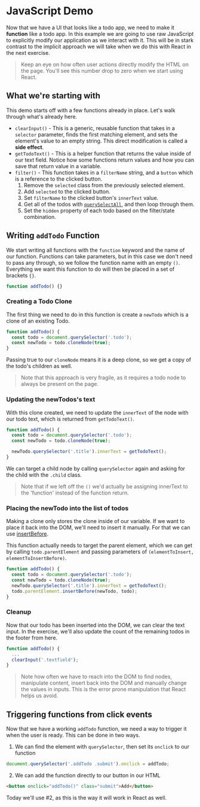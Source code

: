 # JavaScript Demo

Now that we have a UI that looks like a todo app, we need to make it **function** like a todo app. In this example we are going to use raw JavaScript to explicitly modify our application as we interact with it. This will be in stark contrast to the implicit approach we will take when we do this with React in the next exercise.

> Keep an eye on how often user actions directly modify the HTML on the page. You'll see this number drop to zero when we start using React.

## What we're starting with

This demo starts off with a few functions already in place. Let's walk through what's already here.

- `clearInput()` - This is a generic, reusable function that takes in a `selector` parameter, finds the first matching element, and sets the element's value to an empty string. This direct modification is called a **side effect**.
- `getTodoText()` - This is a helper function that returns the value inside of our text field. Notice how some functions return values and how you can save that return value in a variable.
- `filter()` - This function takes in a `filterName` string, and a `button` which is a reference to the clicked button.
  1. Remove the `selected` class from the previously selected element.
  2. Add `selected` to the clicked button.
  3. Set `filterName` to the clicked button's `innerText` value.
  4. Get all of the todos with [`querySelectAll`](https://developer.mozilla.org/en-US/docs/Web/API/Document/querySelectorAll), and then loop through them.
  5. Set the `hidden` property of each todo based on the filter/state combination.

## Writing `addTodo` Function

We start writing all functions with the `function` keyword and the name of our function. Functions can take parameters, but in this case we don't need to pass any through, so we follow the function name with an empty `()`. Everything we want this function to do will then be placed in a set of brackets `{}`.

```js
function addTodo() {}
```

### Creating a Todo Clone

The first thing we need to do in this function is create a `newTodo` which is a clone of an existing Todo.

```js
function addTodo() {
  const todo = document.querySelector('.todo');
  const newTodo = todo.cloneNode(true);
}
```

Passing true to our `cloneNode` means it is a deep clone, so we get a copy of the todo's children as well.

> Note that this approach is very fragile, as it requires a todo node to always be present on the page.

### Updating the newTodos's text

With this clone created, we need to update the `innerText` of the node with our todo text, which is returned from `getTodoText()`.

```js
function addTodo() {
  const todo = document.querySelector('.todo');
  const newTodo = todo.cloneNode(true);

  newTodo.querySelector('.title').innerText = getTodoText();
}
```

We can target a child node by calling `querySelector` again and asking for the child with the `.child` class.

> Note that if we left off the `()` we'd actually be assigning innerText to the 'function' instead of the function return.

### Placing the newTodo into the list of todos

Making a clone only stores the clone inside of our variable. If we want to place it back into the DOM, we'll need to insert it manually. For that we can use [insertBefore](https://developer.mozilla.org/en-US/docs/Web/API/Node/insertBefore).

This function actually needs to target the parent element, which we can get by calling `todo.parentElement` and passing parameters of `(elementToInsert, elementToInsertBefore)`.

```js
function addTodo() {
  const todo = document.querySelector('.todo');
  const newTodo = todo.cloneNode(true);
  newTodo.querySelector('.title').innerText = getTodoText();
  todo.parentElement.insertBefore(newTodo, todo);
}
```

### Cleanup

Now that our todo has been inserted into the DOM, we can clear the text input. In the exercise, we'll also update the count of the remaining todos in the footer from here.

```js
function addTodo() {
  ...
  clearInput('.textfield');
}
```

> Note how often we have to reach into the DOM to find nodes, manipulate content, insert back into the DOM and manually change the values in inputs. This is the error prone manipulation that React helps us avoid.

## Triggering functions from click events

Now that we have a working `addTodo` function, we need a way to trigger it when the user is ready. This can be done in two ways.

1. We can find the element with `querySelector`, then set its `onclick` to our function

```js
document.querySelector('.addTodo .submit').onclick = addTodo;
```

2. We can add the function directly to our button in our HTML

```html
<button onclick="addTodo()" class="submit">Add</button>
```

Today we'll use #2, as this is the way it will work in React as well.
